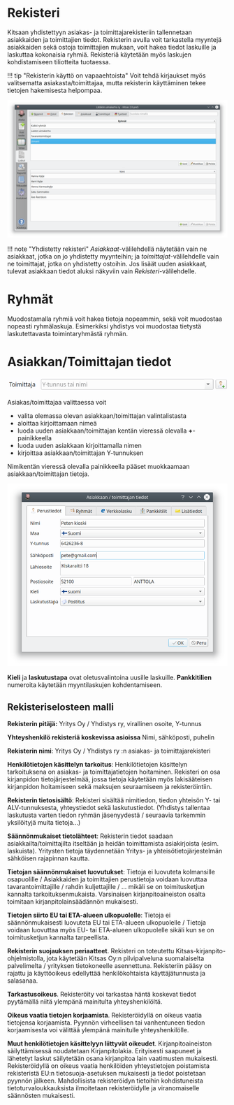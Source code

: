 # Rekisteri

Kitsaan yhdistettyyn asiakas- ja toimittajarekisteriin tallennetaan asiakkaiden ja toimittajien tiedot. Rekisterin avulla voit tarkastella myyntejä asiakkaiden sekä ostoja toimittajien mukaan, voit hakea tiedot laskuille ja laskuttaa kokonaisia ryhmiä. Rekisteriä käytetään myös laskujen kohdistamiseen tiliotteita tuotaessa.

!!! tip "Rekisterin käyttö on vapaaehtoista"
    Voit tehdä kirjaukset myös valitsematta asiakasta/toimittajaa, mutta rekisterin käyttäminen tekee tietojen hakemisesta helpompaa.

![](rekisteri.png)

!!! note "Yhdistetty rekisteri"
    *Asiakkaat*-välilehdellä näytetään vain ne asiakkaat, jotka on jo yhdistetty myynteihin; ja *toimittajat*-välilehdelle vain ne toimittajat, jotka on yhdistetty ostoihin. Jos lisäät uuden asiakkaat, tulevat asiakkaan tiedot aluksi näkyviin vain *Rekisteri*-välilehdelle.

# Ryhmät

Muodostamalla ryhmiä voit hakea tietoja nopeammin, sekä voit muodostaa nopeasti ryhmälaskuja. Esimerkiksi yhdistys voi muodostaa tietystä laskutettavasta toimintaryhmästä ryhmän.

# Asiakkan/Toimittajan tiedot

![](../../kirjaus/menotulo/toimittajarivi.png)

Asiakas/toimittajaa valittaessa voit

- valita olemassa olevan asiakkaan/toimittajan valintalistasta
- aloittaa kirjoittamaan nimeä
- luoda uuden asiakkaan/toimittajan kentän vieressä olevalla **+**-painikkeella
- luoda uuden asiakkaan kirjoittamalla nimen
- kirjoittaa asiakkaan/toimittajan Y-tunnuksen

Nimikentän vieressä olevalla painikkeella pääset muokkaamaan asiakkaan/toimittajan tietoja.

![](tiedot.png)

**Kieli** ja **laskutustapa** ovat oletusvalintoina uusille laskuille. **Pankkitilien** numeroita käytetään myyntilaskujen kohdentamiseen.

## Rekisteriselosteen malli

**Rekisterin pitäjä:** Yritys Oy / Yhdistys ry, virallinen osoite, Y-tunnus

**Yhteyshenkilö rekisteriä koskevissa asioissa** Nimi, sähköposti, puhelin

**Rekisterin nimi**: Yritys Oy / Yhdistys ry :n asiakas- ja toimittajarekisteri

**Henkilötietojen käsittelyn tarkoitus**: Henkilötietojen käsittelyn tarkoituksena on asiakas- ja toimittajatietojen hoitaminen. Rekisteri on osa kirjanpidon tietojärjestelmää, jossa tietoja käytetään myös lakisääteisen kirjanpidon hoitamiseen sekä maksujen seuraamiseen ja rekisteröintiin.

**Rekisterin tietosisältö**: Rekisteri sisältää nimitiedon, tiedon yhteisön Y- tai ALV-tunnuksesta, yhteystiedot sekä laskutustiedot. (Yhdistys tallentaa laskutusta varten tiedon ryhmän jäsenyydestä / seuraavia tarkemmin yksilöityjä muita tietoja...)

**Säännönmukaiset tietolähteet**: Rekisterin tiedot saadaan asiakkailta/toimittajilta itseltään ja heidän toimittamista asiakirjoista (esim. laskuista). Yritysten tietoja täydennetään Yritys- ja yhteisötietojärjestelmän sähköisen rajapinnan kautta.

**Tietojan säännönmukaiset luovutukset**: Tietoja ei luovuteta kolmansille osapuolille / Asiakkaiden ja toimittajien perustietoja voidaan luovuttaa tavarantoimittajille / rahdin kuljettajille / ... mikäli se on toimitusketjun kannalta tarkoituksenmukaista. Varsinaisen kirjanpitoaineiston osalta toimitaan kirjanpitolainsäädännön mukaisesti.

**Tietojen siirto EU tai ETA-alueen ulkopuolelle**: Tietoja ei säännönmukaisesti luovuteta EU tai ETA-alueen ulkopuolelle / Tietoja voidaan luovuttaa myös EU- tai ETA-alueen ulkopuolelle sikäli kun se on toimitusketjun kannalta tarpeellista.

**Rekisterin suojauksen periaatteet**. Rekisteri on toteutettu Kitsas-kirjanpito-ohjelmistolla, jota käytetään Kitsas Oy:n pilvipalveluna suomalaiselta palvelimelta / yrityksen tietokoneelle asennettuna. Rekisteriin pääsy on rajattu ja käyttöoikeus edellyttää henkilökohtaista käyttäjätunnusta ja salasanaa.

**Tarkastusoikeus**. Rekisteröity voi tarkastaa häntä koskevat tiedot pyytämällä niitä ylempänä mainitulta yhteyshenkilöltä.

**Oikeus vaatia tietojen korjaamista**. Rekisteröidyllä on oikeus vaatia tietojensa korjaamista. Pyynnön virheellisen tai vanhentuneen tiedon korjaamisesta voi välittää ylempänä mainitulle yhteyshenkilölle.

**Muut henkilötietojen käsittelyyn liittyvät oikeudet**. Kirjanpitoaineiston säilyttämisessä noudatetaan Kirjanpitolakia. Erityisesti saapuneet ja lähetetyt laskut säilytetään osana kirjanpitoa lain vaatimusten mukaisesti. Rekisteröidyllä on oikeus vaatia henkilöiden yhteystietojen poistamista rekisteristä EU:n tietosuoja-asetuksen mukaisesti ja tiedot poistetaan pyynnön jälkeen. Mahdollisista rekisteröidyn tietoihin kohdistuneista tietoturvaloukkauksista ilmoitetaan rekisteröidylle ja viranomaiselle säännösten mukaisesti.
